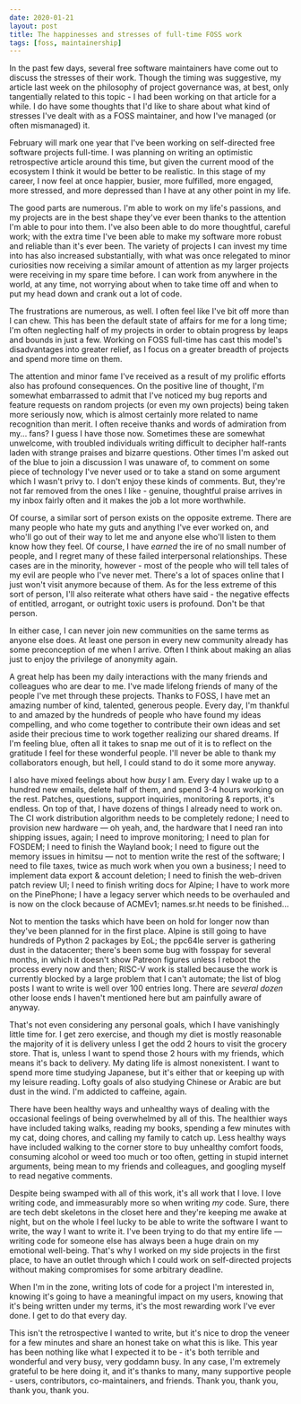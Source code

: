 ```yaml
---
date: 2020-01-21
layout: post
title: The happinesses and stresses of full-time FOSS work
tags: [foss, maintainership]
---
```


In the past few days, several free software maintainers have come out to discuss
the stresses of their work. Though the timing was suggestive, my article last
week on the philosophy of project governance was, at best, only tangentially
related to this topic - I had been working on that article for a while. I do
have some thoughts that I'd like to share about what kind of stresses I've
dealt with as a FOSS maintainer, and how I've managed (or often mismanaged) it.

February will mark one year that I've been working on self-directed free
software projects full-time. I was planning on writing an optimistic
retrospective article around this time, but given the current mood of the
ecosystem I think it would be better to be realistic. In this stage of my
career, I now feel at once happier, busier, more fulfilled, more engaged, more
stressed, and more depressed than I have at any other point in my life.

The good parts are numerous. I'm able to work on my life's passions, and my
projects are in the best shape they've ever been thanks to the attention I'm
able to pour into them. I've also been able to do more thoughtful, careful work;
with the  extra time I've been able to make my software more robust and reliable
than it's ever been. The variety of projects I can invest my time into has also
increased substantially, with what was once relegated to minor curiosities now
receiving a similar amount of attention as my larger projects were receiving in
my spare time before. I can work from anywhere in the world, at any time, not
worrying about when to take time off and when to put my head down and crank out
a lot of code.

The frustrations are numerous, as well. I often feel like I've bit off more than
I can chew. This has been the default state of affairs for me for a long time;
I'm often neglecting half of my projects in order to obtain progress by leaps
and bounds in just a few. Working on FOSS full-time has cast this model's
disadvantages into greater relief, as I focus on a greater breadth of projects
and spend more time on them.

The attention and minor fame I've received as a result of my prolific efforts
also has profound consequences. On the positive line of thought, I'm somewhat
embarrassed to admit that I've noticed my bug reports and feature requests on
random projects (or even my own projects) being taken more seriously now, which
is almost certainly more related to name recognition than merit. I often receive
thanks and words of admiration from my... fans? I guess I have those now.
Sometimes these are somewhat unwelcome, with troubled individuals writing
difficult to decipher half-rants laden with strange praises and bizarre
questions. Other times I'm asked out of the blue to join a discussion I was
unaware of, to comment on some piece of technology I've never used or to take a
stand on some argument which I wasn't privy to. I don't enjoy these kinds of
comments. But, they're not far removed from the ones I like - genuine,
thoughtful praise arrives in my inbox fairly often and it makes the job a lot
more worthwhile.

Of course, a similar sort of person exists on the opposite extreme. There are
many people who hate my guts and anything I've ever worked on, and who'll go out
of their way to let me and anyone else who'll listen to them know how they feel.
Of course, I have *earned* the ire of no small number of people, and I regret
many of these failed interpersonal relationships. These cases are in the
minority, however - most of the people who will tell tales of my evil are people
who I've never met. There's a lot of spaces online that I just won't visit
anymore because of them. As for the less extreme of this sort of person, I'll
also reiterate what others have said - the negative effects of entitled,
arrogant, or outright toxic users is profound. Don't be that person.

In either case, I can never join new communities on the same terms as anyone
else does. At least one person in every new community already has some
preconception of me when I arrive. Often I think about making an alias just to
enjoy the privilege of anonymity again.

A great help has been my daily interactions with the many friends and colleagues
who are dear to me. I've made lifelong friends of many of the people I've met
through these projects.  Thanks to FOSS, I have met an amazing number of kind,
talented, generous people.  Every day, I'm thankful to and amazed by the
hundreds of people who have found my ideas compelling, and who come together to
contribute their own ideas and set aside their precious time to work together
realizing our shared dreams. If I'm feeling blue, often all it takes to snap me
out of it is to reflect on the gratitude I feel for these wonderful people. I'll
never be able to thank my collaborators enough, but hell, I could stand to do it
some more anyway.

I also have mixed feelings about how *busy* I am. Every day I wake up to a
hundred new emails, delete half of them, and spend 3-4 hours working on the
rest. Patches, questions, support inquiries, monitoring & reports, it's endless.
On top of that, I have dozens of things I already need to work on. The CI work
distribution algorithm needs to be completely redone; I need to provision new
hardware &mdash; oh yeah, and, the hardware that I need ran into shipping
issues, again; I need to improve monitoring; I need to plan for FOSDEM; I need
to finish the Wayland book; I need to figure out the memory issues in himitsu
&mdash; not to mention write the rest of the software; I need to file taxes,
twice as much work when you own a business; I need to implement data export
&amp; account deletion; I need to finish the web-driven patch review UI; I need
to finish writing docs for Alpine; I have to work more on the PinePhone; I have
a legacy server which needs to be overhauled and is now on the clock because of
ACMEv1; names.sr.ht needs to be finished...

Not to mention the tasks which have been on hold for longer now than they've
been planned for in the first place. Alpine is still going to have hundreds of
Python 2 packages by EoL; the ppc64le server is gathering dust in the
datacenter; there's been some bug with fosspay for several months, in which it
doesn't show Patreon figures unless I reboot the process every now and then;
RISC-V work is stalled because the work is currently blocked by a large problem
that I can't automate; the list of blog posts I want to write is well over 100
entries long. There are *several dozen* other loose ends I haven't mentioned
here but am painfully aware of anyway.

That's not even considering any personal goals, which I have vanishingly little
time for. I get zero exercise, and though my diet is mostly reasonable the
majority of it is delivery unless I get the odd 2 hours to visit the grocery
store. That is, unless I want to spend those 2 hours with my friends, which
means it's back to delivery. My dating life is almost nonexistent. I want to
spend more time studying Japanese, but it's either that or keeping up with my
leisure reading. Lofty goals of also studying Chinese or Arabic are but dust in
the wind. I'm addicted to caffeine, again.

There have been healthy ways and unhealthy ways of dealing with the occasional
feelings of being overwhelmed by all of this. The healthier ways have included
taking walks, reading my books, spending a few minutes with my cat, doing
chores, and calling my family to catch up. Less healthy ways have included
walking to the corner store to buy unhealthy comfort foods, consuming alcohol or
weed too much or too often, getting in stupid internet arguments, being mean to
my friends and colleagues, and googling myself to read negative comments.

Despite being swamped with all of this work, it's all work that I love. I love
writing code, and immeasurably more so when writing *my* code. Sure, there are
tech debt skeletons in the closet here and they're keeping me awake at night, but
on the whole I feel lucky to be able to write the software I want to write, the
way I want to write it. I've been trying to do that my entire life &mdash;
writing code for someone else has always been a huge drain on my emotional
well-being.  That's why I worked on my side projects in the first place, to have
an outlet through which I could work on self-directed projects without making
compromises for some arbitrary deadline.

When I'm in the zone, writing lots of code for a project I'm interested in,
knowing it's going to have a meaningful impact on my users, knowing that it's
being written under my terms, it's the most rewarding work I've ever done. I get
to do that every day.

This isn't the retrospective I wanted to write, but it's nice to drop the veneer
for a few minutes and share an honest take on what this is like. This year has
been nothing like what I expected it to be - it's both terrible and wonderful
and very busy, very goddamn busy. In any case, I'm extremely grateful to be here
doing it, and it's thanks to many, many supportive people - users, contributors,
co-maintainers, and friends. Thank you, thank you, thank you, thank you.
